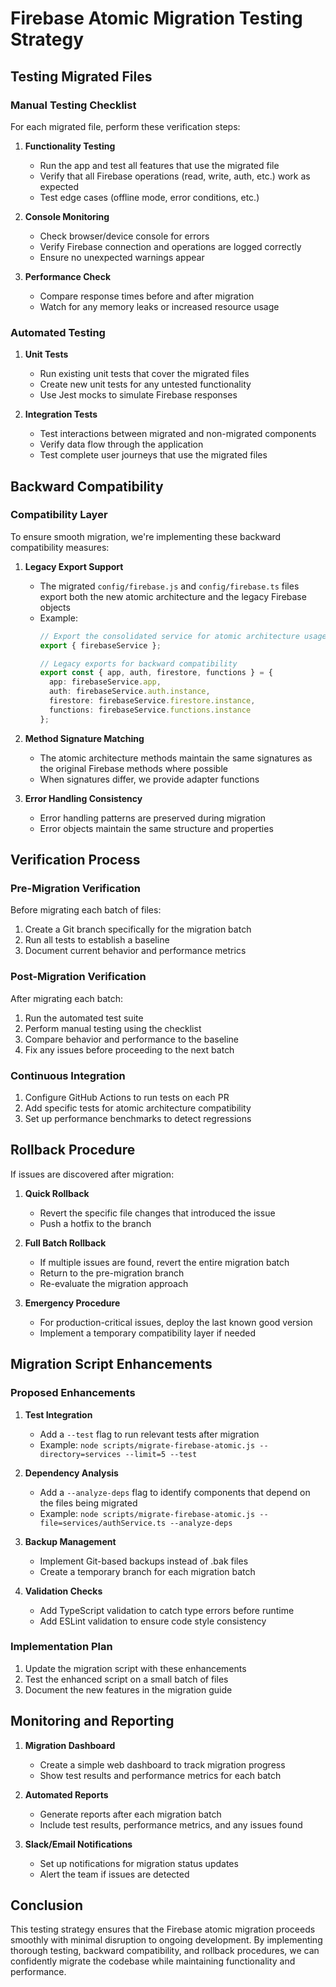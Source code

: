 # Firebase Atomic Migration Testing Strategy

## Testing Migrated Files

### Manual Testing Checklist

For each migrated file, perform these verification steps:

1. **Functionality Testing**
   - Run the app and test all features that use the migrated file
   - Verify that all Firebase operations (read, write, auth, etc.) work as expected
   - Test edge cases (offline mode, error conditions, etc.)

2. **Console Monitoring**
   - Check browser/device console for errors
   - Verify Firebase connection and operations are logged correctly
   - Ensure no unexpected warnings appear

3. **Performance Check**
   - Compare response times before and after migration
   - Watch for any memory leaks or increased resource usage

### Automated Testing

1. **Unit Tests**
   - Run existing unit tests that cover the migrated files
   - Create new unit tests for any untested functionality
   - Use Jest mocks to simulate Firebase responses

2. **Integration Tests**
   - Test interactions between migrated and non-migrated components
   - Verify data flow through the application
   - Test complete user journeys that use the migrated files

## Backward Compatibility

### Compatibility Layer

To ensure smooth migration, we're implementing these backward compatibility measures:

1. **Legacy Export Support**
   - The migrated `config/firebase.js` and `config/firebase.ts` files export both the new atomic architecture and the legacy Firebase objects
   - Example:
     ```typescript
     // Export the consolidated service for atomic architecture usage
     export { firebaseService };
     
     // Legacy exports for backward compatibility
     export const { app, auth, firestore, functions } = {
       app: firebaseService.app,
       auth: firebaseService.auth.instance,
       firestore: firebaseService.firestore.instance,
       functions: firebaseService.functions.instance
     };
     ```

2. **Method Signature Matching**
   - The atomic architecture methods maintain the same signatures as the original Firebase methods where possible
   - When signatures differ, we provide adapter functions

3. **Error Handling Consistency**
   - Error handling patterns are preserved during migration
   - Error objects maintain the same structure and properties

## Verification Process

### Pre-Migration Verification

Before migrating each batch of files:

1. Create a Git branch specifically for the migration batch
2. Run all tests to establish a baseline
3. Document current behavior and performance metrics

### Post-Migration Verification

After migrating each batch:

1. Run the automated test suite
2. Perform manual testing using the checklist
3. Compare behavior and performance to the baseline
4. Fix any issues before proceeding to the next batch

### Continuous Integration

1. Configure GitHub Actions to run tests on each PR
2. Add specific tests for atomic architecture compatibility
3. Set up performance benchmarks to detect regressions

## Rollback Procedure

If issues are discovered after migration:

1. **Quick Rollback**
   - Revert the specific file changes that introduced the issue
   - Push a hotfix to the branch

2. **Full Batch Rollback**
   - If multiple issues are found, revert the entire migration batch
   - Return to the pre-migration branch
   - Re-evaluate the migration approach

3. **Emergency Procedure**
   - For production-critical issues, deploy the last known good version
   - Implement a temporary compatibility layer if needed

## Migration Script Enhancements

### Proposed Enhancements

1. **Test Integration**
   - Add a `--test` flag to run relevant tests after migration
   - Example: `node scripts/migrate-firebase-atomic.js --directory=services --limit=5 --test`

2. **Dependency Analysis**
   - Add a `--analyze-deps` flag to identify components that depend on the files being migrated
   - Example: `node scripts/migrate-firebase-atomic.js --file=services/authService.ts --analyze-deps`

3. **Backup Management**
   - Implement Git-based backups instead of .bak files
   - Create a temporary branch for each migration batch

4. **Validation Checks**
   - Add TypeScript validation to catch type errors before runtime
   - Add ESLint validation to ensure code style consistency

### Implementation Plan

1. Update the migration script with these enhancements
2. Test the enhanced script on a small batch of files
3. Document the new features in the migration guide

## Monitoring and Reporting

1. **Migration Dashboard**
   - Create a simple web dashboard to track migration progress
   - Show test results and performance metrics for each batch

2. **Automated Reports**
   - Generate reports after each migration batch
   - Include test results, performance metrics, and any issues found

3. **Slack/Email Notifications**
   - Set up notifications for migration status updates
   - Alert the team if issues are detected

## Conclusion

This testing strategy ensures that the Firebase atomic migration proceeds smoothly with minimal disruption to ongoing development. By implementing thorough testing, backward compatibility, and rollback procedures, we can confidently migrate the codebase while maintaining functionality and performance.